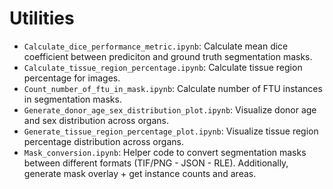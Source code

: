 # Utilities

- `Calculate_dice_performance_metric.ipynb`: Calculate mean dice coefficient between prediciton and ground truth segmentation masks.
- `Calculate_tissue_region_percentage.ipynb`: Calculate tissue region percentage for images.
- `Count_number_of_ftu_in_mask.ipynb`: Calculate number of FTU instances in segmentation masks.
- `Generate_donor_age_sex_distribution_plot.ipynb`: Visualize donor age and sex distribution across organs.
- `Generate_tissue_region_percentage_plot.ipynb`: Visualize tissue region percentage distribution across organs.
- `Mask_conversion.ipynb`: Helper code to convert segmentation masks between different formats (TIF/PNG - JSON - RLE). Additionally, generate mask overlay + get instance counts and areas.
